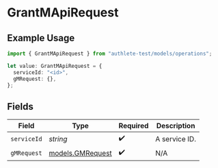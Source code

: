 # GrantMApiRequest

## Example Usage

```typescript
import { GrantMApiRequest } from "authlete-test/models/operations";

let value: GrantMApiRequest = {
  serviceId: "<id>",
  gMRequest: {},
};
```

## Fields

| Field                                         | Type                                          | Required                                      | Description                                   |
| --------------------------------------------- | --------------------------------------------- | --------------------------------------------- | --------------------------------------------- |
| `serviceId`                                   | *string*                                      | :heavy_check_mark:                            | A service ID.                                 |
| `gMRequest`                                   | [models.GMRequest](../../models/gmrequest.md) | :heavy_check_mark:                            | N/A                                           |